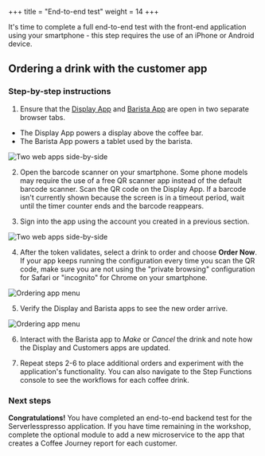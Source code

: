 +++
title = "End-to-end test"
weight = 14
+++

It's time to complete a full end-to-end test with the front-end application using your smartphone - this step requires the use of an iPhone or Android device.

## Ordering a drink with the customer app

### Step-by-step instructions ###

1. Ensure that the [Display App](https://workshop-display.serverlesscoffee.com/) and [Barista App](https://workshop-barista.serverlesscoffee.com/) are open in two separate browser tabs.

- The Display App powers a display above the coffee bar.
- The Barista App powers a tablet used by the barista.

![Two web apps side-by-side](/images/se-mod3-testing1.png)

2. Open the barcode scanner on your smartphone. Some phone models may require the use of a free QR scanner app instead of the default barcode scanner. Scan the QR code on the Display App. If a barcode isn't currently shown because the screen is in a timeout period, wait until the timer counter ends and the barcode reappears.

3. Sign into the app using the account you created in a previous section. 

![Two web apps side-by-side](/images/se-mod3-frontends-customer4.png)

4. After the token validates, select a drink to order and choose **Order Now**. If your app keeps running the configuration every time you scan the QR code, make sure you are not using the "private browsing" configuration for Safari or "incognito" for Chrome on your smartphone.

![Ordering app menu](/images/se-mod3-testing2.png)

5. Verify the Display and Barista apps to see the new order arrive.

![Ordering app menu](/images/se-mod3-testing3.png)

6. Interact with the Barista app to *Make* or *Cancel* the drink and note how the Display and Customers apps are updated.

7. Repeat steps 2-6 to place additional orders and experiment with the application's functionality. You can also navigate to the Step Functions console to see the workflows for each coffee drink.

### Next steps

**Congratulations!** You have completed an end-to-end backend test for the Serverlesspresso application. If you have time remaining in the workshop, complete the optional module to add a new microservice to the app that creates a Coffee Journey report for each customer.